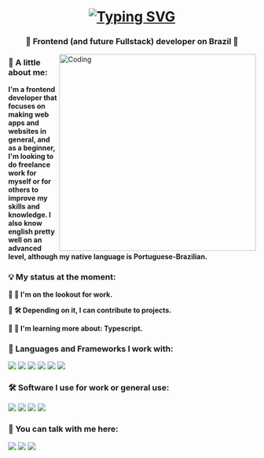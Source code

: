 <!-- Animação de Escrita e Sobre -->
<h1 align="center"><a href="https://git.io/typing-svg"><img src="https://readme-typing-svg.demolab.com?font=JetBrains+Mono&duration=3000&pause=200&color=F7F7F7&center=true&vCenter=true&multiline=true&width=500&height=80&lines=%F0%9F%98%BA+Hi!+What's+up%3F;%F0%9F%98%B8%F0%9F%92%BB+I'm+Arthur!+And+this+is+my+README.md!" alt="Typing SVG" /></a></h1>
<h3 align="center">🔹 Frontend (and future Fullstack) developer on Brazil 🔹</h3>
<img align="right" alt="Coding" width="400" src="https://external-content.duckduckgo.com/iu/?u=https%3A%2F%2Fclipclip.com%2Fwp-content%2Fuploads%2Felementor%2Fthumbs%2Fcc-programmer-2-ovmwuk5y3uzvblmccxrq3c3qzzvodph9skmt3g579c.png&f=1&nofb=1&ipt=2c0fc43018efd2c068b74ef1461b353f078827ff9b255650dfb124e7e52ae273&ipo=images">
<h3>👋 A little about me:</h3>
<b>I'm a frontend developer that focuses on making web apps and websites in general, and as a beginner, I'm looking to do freelance work for myself or for others to improve my skills and knowledge. I also know english pretty well on an advanced level, although my native language is Portuguese-Brazilian.</b>

<!-- Div central -->
<h3>💡 My status at the moment:</h3>

<b>🔹 🔭 I'm  on the lookout for work.</b><br>

<b>🔹 🛠️ Depending on it, I can contribute to projects.</b><br>

<b>🔹 📖 I'm learning more about: Typescript.</b> <br>

<!-- Linguagens que eu uso -->
<h3>🧰 Languages and Frameworks I work with:</h3>
<a href="https://en.wikipedia.org/wiki/C_(programming_language)"> <img src="https://img.shields.io/badge/C-00599C?logo=c&logoColor=white" /></a> <!-- C -->
<a href="https://en.wikipedia.org/wiki/Python_(programming_language)"> <img src="https://img.shields.io/badge/Python-3776AB?logo=python&logoColor=fff" /></a> <!-- Python -->
<a href="https://en.wikipedia.org/wiki/MySQL"> <img src="https://img.shields.io/badge/MySQL-4479A1?logo=mysql&logoColor=fff" /></a> <!-- MySQL -->
<a href="https://en.wikipedia.org/wiki/JavaScript"> <img src="https://img.shields.io/badge/JavaScript-F7DF1E?logo=javascript&logoColor=000" /></a> <!-- Javascript -->
<a href="https://en.wikipedia.org/wiki/React_(software)"> <img src="https://img.shields.io/badge/React-%2320232a.svg?logo=react&logoColor=%2361DAFB" /></a> <!-- React -->
<a href="https://en.wikipedia.org/wiki/PHP"> <img src="https://img.shields.io/badge/php-%23777BB4.svg?&logo=php&logoColor=white" /></a> <!-- PHP -->

<!-- Software que eu uso -->
<h3>🛠️ Software I use for work or general use:</h3>
<a href="https://www.mozilla.org/pt-BR/firefox/new/"> <img src="https://img.shields.io/badge/Firefox-FF7139?logo=Firefox&logoColor=white" /></a> <!-- Firefox -->
<a href="https://code.visualstudio.com/"> <img src="https://custom-icon-badges.demolab.com/badge/Visual%20Studio%20Code-0078d7.svg?logo=vsc&logoColor=white" /></a> <!-- VSCode -->
<a href="https://pt.wikipedia.org/wiki/Linux"> <img src="https://img.shields.io/badge/Linux-FCC624?logo=linux&logoColor=black" /></a> <!-- Linux -->
<a href="https://www.microsoft.com/pt-br/software-download/windows11"> <img src="https://custom-icon-badges.demolab.com/badge/Windows-0078D6?logo=windows11&logoColor=white" /></a> <!-- Windows -->

<!-- Meus contatos -->
<h3>💭 You can talk with me here:</h3>
<a href="mailto:arthurfc-dev@protonmail.com"> <img src="https://img.shields.io/badge/Proton%20Mail-6D4AFF?logo=protonmail&logoColor=fff" /></a> <!-- Proton Mail -->
<a href="https://www.linkedin.com/in/arthurfc/"><img src="https://custom-icon-badges.demolab.com/badge/LinkedIn-0A66C2?logo=linkedin-white&logoColor=fff" /></a> <!-- LinkedIn -->
<a href="https://api.whatsapp.com/send/?phone=%2B5581996930346&text&type=phone_number&app_absent=0"> <img src="https://img.shields.io/badge/WhatsApp-25D366?logo=whatsapp&logoColor=white" /></a> <!-- Whatsapp -->
